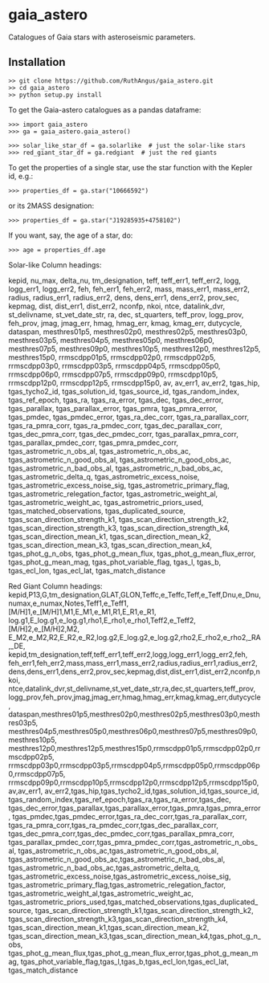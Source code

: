 # gaia_astero
Catalogues of Gaia stars with asteroseismic parameters.

Installation
------------

    >> git clone https://github.com/RuthAngus/gaia_astero.git
    >> cd gaia_astero
    >> python setup.py install

To get the Gaia-astero catalogues as a pandas dataframe:

    >>> import gaia_astero
    >>> ga = gaia_astero.gaia_astero()

    >>> solar_like_star_df = ga.solarlike  # just the solar-like stars
    >>> red_giant_star_df = ga.redgiant  # just the red giants

To get the properties of a single star, use the star function with the Kepler
id, e.g.:

    >>> properties_df = ga.star("10666592")

or its 2MASS designation:

    >>> properties_df = ga.star("J19285935+4758102")

If you want, say, the age of a star, do:

    >>> age = properties_df.age

Solar-like Column headings:

kepid, nu_max, delta_nu, tm_designation, teff, teff_err1, teff_err2, logg,
logg_err1, logg_err2, feh, feh_err1, feh_err2, mass, mass_err1, mass_err2,
radius, radius_err1, radius_err2, dens, dens_err1, dens_err2, prov_sec,
kepmag, dist, dist_err1, dist_err2, nconfp, nkoi, ntce, datalink_dvr,
st_delivname, st_vet_date_str, ra, dec, st_quarters, teff_prov, logg_prov,
feh_prov, jmag, jmag_err, hmag, hmag_err, kmag, kmag_err, dutycycle, dataspan,
mesthres01p5, mesthres02p0, mesthres02p5, mesthres03p0, mesthres03p5,
mesthres04p5, mesthres05p0, mesthres06p0, mesthres07p5, mesthres09p0,
mesthres10p5, mesthres12p0, mesthres12p5, mesthres15p0, rrmscdpp01p5,
rrmscdpp02p0, rrmscdpp02p5, rrmscdpp03p0, rrmscdpp03p5, rrmscdpp04p5,
rrmscdpp05p0, rrmscdpp06p0, rrmscdpp07p5, rrmscdpp09p0, rrmscdpp10p5,
rrmscdpp12p0, rrmscdpp12p5, rrmscdpp15p0, av, av_err1, av_err2, tgas_hip,
tgas_tycho2_id, tgas_solution_id, tgas_source_id, tgas_random_index,
tgas_ref_epoch, tgas_ra, tgas_ra_error, tgas_dec, tgas_dec_error,
tgas_parallax, tgas_parallax_error, tgas_pmra, tgas_pmra_error, tgas_pmdec,
tgas_pmdec_error, tgas_ra_dec_corr, tgas_ra_parallax_corr, tgas_ra_pmra_corr,
tgas_ra_pmdec_corr, tgas_dec_parallax_corr, tgas_dec_pmra_corr,
tgas_dec_pmdec_corr, tgas_parallax_pmra_corr, tgas_parallax_pmdec_corr,
tgas_pmra_pmdec_corr, tgas_astrometric_n_obs_al, tgas_astrometric_n_obs_ac,
tgas_astrometric_n_good_obs_al, tgas_astrometric_n_good_obs_ac,
tgas_astrometric_n_bad_obs_al, tgas_astrometric_n_bad_obs_ac,
tgas_astrometric_delta_q, tgas_astrometric_excess_noise,
tgas_astrometric_excess_noise_sig, tgas_astrometric_primary_flag,
tgas_astrometric_relegation_factor, tgas_astrometric_weight_al,
tgas_astrometric_weight_ac, tgas_astrometric_priors_used,
tgas_matched_observations, tgas_duplicated_source,
tgas_scan_direction_strength_k1, tgas_scan_direction_strength_k2,
tgas_scan_direction_strength_k3, tgas_scan_direction_strength_k4,
tgas_scan_direction_mean_k1, tgas_scan_direction_mean_k2,
tgas_scan_direction_mean_k3, tgas_scan_direction_mean_k4,
tgas_phot_g_n_obs, tgas_phot_g_mean_flux, tgas_phot_g_mean_flux_error,
tgas_phot_g_mean_mag, tgas_phot_variable_flag, tgas_l, tgas_b, tgas_ecl_lon,
tgas_ecl_lat, tgas_match_distance

Red Giant Column headings:
kepid,P13,G,tm_designation,GLAT,GLON,Teffc,e_Teffc,Teff,e_Teff,Dnu,e_Dnu,
numax,e_numax,Notes,Teff1,e_Teff1,[M/H]1,e_[M/H]1,M1,E_M1,e_M1,R1,E_R1,e_R1,
log.g1,E_log.g1,e_log.g1,rho1,E_rho1,e_rho1,Teff2,e_Teff2,[M/H]2,e_[M/H]2,M2,
E_M2,e_M2,R2,E_R2,e_R2,log.g2,E_log.g2,e_log.g2,rho2,E_rho2,e_rho2,_RA,_DE,
kepid,tm_designation,teff,teff_err1,teff_err2,logg,logg_err1,logg_err2,feh,
feh_err1,feh_err2,mass,mass_err1,mass_err2,radius,radius_err1,radius_err2,
dens,dens_err1,dens_err2,prov_sec,kepmag,dist,dist_err1,dist_err2,nconfp,nkoi,
ntce,datalink_dvr,st_delivname,st_vet_date_str,ra,dec,st_quarters,teff_prov,
logg_prov,feh_prov,jmag,jmag_err,hmag,hmag_err,kmag,kmag_err,dutycycle,
dataspan,mesthres01p5,mesthres02p0,mesthres02p5,mesthres03p0,mesthres03p5,
mesthres04p5,mesthres05p0,mesthres06p0,mesthres07p5,mesthres09p0,mesthres10p5,
mesthres12p0,mesthres12p5,mesthres15p0,rrmscdpp01p5,rrmscdpp02p0,rrmscdpp02p5,
rrmscdpp03p0,rrmscdpp03p5,rrmscdpp04p5,rrmscdpp05p0,rrmscdpp06p0,rrmscdpp07p5,
rrmscdpp09p0,rrmscdpp10p5,rrmscdpp12p0,rrmscdpp12p5,rrmscdpp15p0,av,av_err1,
av_err2,tgas_hip,tgas_tycho2_id,tgas_solution_id,tgas_source_id,
tgas_random_index,tgas_ref_epoch,tgas_ra,tgas_ra_error,tgas_dec,
tgas_dec_error,tgas_parallax,tgas_parallax_error,tgas_pmra,tgas_pmra_error,
tgas_pmdec,tgas_pmdec_error,tgas_ra_dec_corr,tgas_ra_parallax_corr,
tgas_ra_pmra_corr,tgas_ra_pmdec_corr,tgas_dec_parallax_corr,
tgas_dec_pmra_corr,tgas_dec_pmdec_corr,tgas_parallax_pmra_corr,
tgas_parallax_pmdec_corr,tgas_pmra_pmdec_corr,tgas_astrometric_n_obs_al,
tgas_astrometric_n_obs_ac,tgas_astrometric_n_good_obs_al,
tgas_astrometric_n_good_obs_ac,tgas_astrometric_n_bad_obs_al,
tgas_astrometric_n_bad_obs_ac,tgas_astrometric_delta_q,
tgas_astrometric_excess_noise,tgas_astrometric_excess_noise_sig,
tgas_astrometric_primary_flag,tgas_astrometric_relegation_factor,
tgas_astrometric_weight_al,tgas_astrometric_weight_ac,
tgas_astrometric_priors_used,tgas_matched_observations,tgas_duplicated_source,
tgas_scan_direction_strength_k1,tgas_scan_direction_strength_k2,
tgas_scan_direction_strength_k3,tgas_scan_direction_strength_k4,
tgas_scan_direction_mean_k1,tgas_scan_direction_mean_k2,
tgas_scan_direction_mean_k3,tgas_scan_direction_mean_k4,tgas_phot_g_n_obs,
tgas_phot_g_mean_flux,tgas_phot_g_mean_flux_error,tgas_phot_g_mean_mag,
tgas_phot_variable_flag,tgas_l,tgas_b,tgas_ecl_lon,tgas_ecl_lat,
tgas_match_distance
